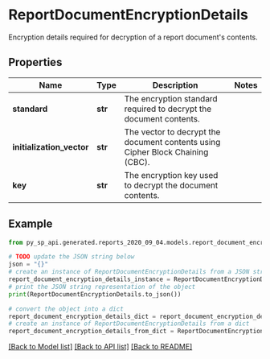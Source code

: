 # ReportDocumentEncryptionDetails

Encryption details required for decryption of a report document's contents.

## Properties

Name | Type | Description | Notes
------------ | ------------- | ------------- | -------------
**standard** | **str** | The encryption standard required to decrypt the document contents. | 
**initialization_vector** | **str** | The vector to decrypt the document contents using Cipher Block Chaining (CBC). | 
**key** | **str** | The encryption key used to decrypt the document contents. | 

## Example

```python
from py_sp_api.generated.reports_2020_09_04.models.report_document_encryption_details import ReportDocumentEncryptionDetails

# TODO update the JSON string below
json = "{}"
# create an instance of ReportDocumentEncryptionDetails from a JSON string
report_document_encryption_details_instance = ReportDocumentEncryptionDetails.from_json(json)
# print the JSON string representation of the object
print(ReportDocumentEncryptionDetails.to_json())

# convert the object into a dict
report_document_encryption_details_dict = report_document_encryption_details_instance.to_dict()
# create an instance of ReportDocumentEncryptionDetails from a dict
report_document_encryption_details_from_dict = ReportDocumentEncryptionDetails.from_dict(report_document_encryption_details_dict)
```
[[Back to Model list]](../README.md#documentation-for-models) [[Back to API list]](../README.md#documentation-for-api-endpoints) [[Back to README]](../README.md)


